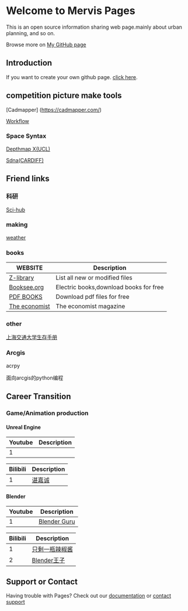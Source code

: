 # Welcome to Mervis Pages

This is an open source information sharing web page.mainly about urban planning, and so on.

Browse more on [My GitHub page](https://github.com/MervisDevo/mervis.github.io/edit/main/README.md)

## Introduction

If you want to create your own github page. [click here](https://docs.github.com/en/github/writing-on-github/getting-started-with-writing-and-formatting-on-github/basic-writing-and-formatting-syntax).


## competition picture make tools

[Cadmapper] (https://cadmapper.com/)

[Workflow](https://super-workflow.com/)

### Space Syntax

[Depthmap X(UCL)](https://spacegroupucl.github.io/depthmapX/)

[Sdna(CARDIFF)](https://sdna.cardiff.ac.uk/sdna/)

## Friend links

### 科研

[Sci-hub](www.sci-hub.com)

### making

[weather](https://www.meteoblue.com/en/weather/week/zhangjiaping_china_7517777)

### books

| WEBSITE | Description |
| --- | --- |
| [Z-library](https://zh.fr1lib.org/) | List all new or modified files |
| [Booksee.org](https://en.booksee.org/) | Electric books,download books for free |
| [PDF BOOKS](https://www.pdfdrive.com/) | Download pdf files for free |
| [The economist](https://github.com/nailperry-zd/The-Economist) | The economist magazine |

### other

[上海交通大学生存手册](https://survivesjtu.gitbook.io/survivesjtumanual/li-zhi-pian/huan-ying-lai-dao-shang-hai-jiao-tong-da-xue)

### Arcgis

acrpy

面向arcgis的python编程

## Career Transition

### Game/Animation production

#### Unreal Engine

| Youtube | Description |
| --- | --- |
| 1 |  |

| Bilibili | Description |
| --- | --- |
| 1 | [谌嘉诚](https://space.bilibili.com/31898841?from=search&seid=7683564657252098117&spm_id_from=333.337.0.0) |

#### Blender

| Youtube | Description |
| --- | --- |
| 1 | [Blender Guru](https://www.youtube.com/c/BlenderGuruOfficial) |

| Bilibili | Description |
| --- | --- |
| 1 | [只剩一瓶辣椒酱](https://space.bilibili.com/35723238?spm_id_from=333.788.b_765f64657363.3) |
| 2 | [Blender王子](https://space.bilibili.com/88934404?from=search&seid=17070208058755635080&spm_id_from=333.337.0.0) |

## Support or Contact

Having trouble with Pages? Check out our [documentation](https://docs.github.com/categories/github-pages-basics/) or [contact support](https://support.github.com/contact) 
